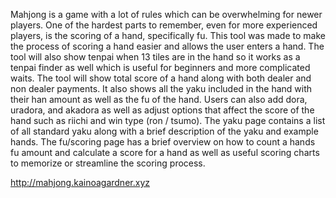 Mahjong is a game with a lot of rules which can be overwhelming for
newer players. One of the hardest parts to remember, even for more
experienced players, is the scoring of a hand, specifically fu. This
tool was made to make the process of scoring a hand easier and allows
the user enters a hand. The tool will also show tenpai when 13 tiles
are in the hand so it works as a tenpai finder as well which is useful
for beginners and more complicated waits. The tool will show total
score of a hand along with both dealer and non dealer payments. It
also shows all the yaku included in the hand with their han amount as
well as the fu of the hand. Users can also add dora, uradora, and
akadora as well as adjust options that affect the score of the hand
such as riichi and win type (ron / tsumo). The yaku page contains a
list of all standard yaku along with a brief description of the yaku
and example hands. The fu/scoring page has a brief overview on how to
count a hands fu amount and calculate a score for a hand as well as
useful scoring charts to memorize or streamline the scoring process.


http://mahjong.kainoagardner.xyz
